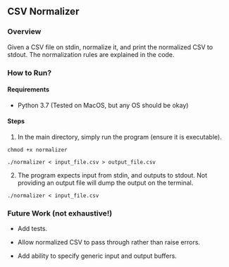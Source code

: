 
## CSV Normalizer


### Overview

Given a CSV file on stdin, normalize it, and print the normalized CSV to stdout. The normalization rules are explained in the code.


### How to Run?


#### Requirements

- Python 3.7 (Tested on MacOS, but any OS should be okay)


#### Steps

1. In the main directory, simply run the program (ensure it is executable).

`chmod +x normalizer`
 
 `./normalizer < input_file.csv > output_file.csv`

2. The program expects input from stdin, and outputs to stdout. Not providing an output file will dump the output on the terminal.

  `./normalizer < input_file.csv`


### Future Work (not exhaustive!)

- Add tests.

- Allow normalized CSV to pass through rather than raise errors.

- Add ability to specify generic input and output buffers.
